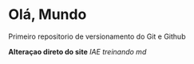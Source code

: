 # Olá, Mundo
 Primeiro repositorio de versionamento do Git e Github

**Alteraçao direto do site**
*IAE*
_treinando md_
